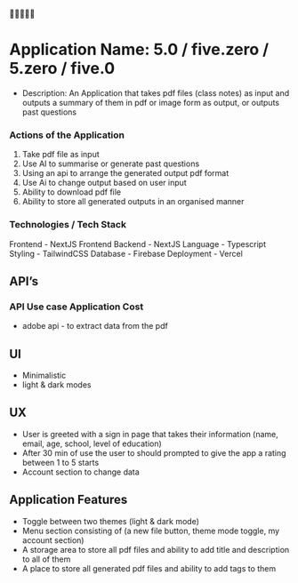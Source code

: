📍👨🏽‍💻💸

# Application Name: 5.0 / five.zero / 5.zero / five.0

- Description: An Application that takes pdf files (class notes) as input and outputs a summary of them in pdf or image form as output, or outputs past questions

### Actions of the Application

1. Take pdf file as input
2. Use AI to summarise or generate past questions
3. Using an api to arrange the generated output pdf format
4. Use Ai to change output based on user input
5. Ability to download pdf file
6. Ability to store all generated outputs in an organised manner

### Technologies / Tech Stack

Frontend - NextJS Frontend
Backend - NextJS
Language - Typescript
Styling - TailwindCSS
Database - Firebase
Deployment - Vercel

## API’s

### API Use case Application Cost

- adobe api - to extract data from the pdf

## UI

- Minimalistic
- light & dark modes

## UX

- User is greeted with a sign in page that takes their information (name, email, age, school, level of education)
- After 30 min of use the user to should prompted to give the app a rating between 1 to 5 starts
- Account section to change data

## Application Features

- Toggle between two themes (light & dark mode)
- Menu section consisting of (a new file button, theme mode toggle, my account section)
- A storage area to store all pdf files and ability to add title and description to all of them
- A place to store all generated pdf files and ability to add tags to them
